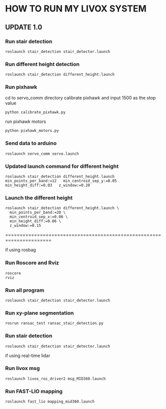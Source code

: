 # HOW TO RUN MY LIVOX SYSTEM

## UPDATE 1.0

### Run stair detection
```
roslaunch stair_detection stair_detector.launch
```

### Run different height detection
```
roslaunch stair_detection different_height.launch
```

### Run pixhawk
cd to servo_comm directory
calibrate pixhawk and input 1500 as the stop value
```
python calibrate_pixhawk.py 
```

run pixhawk motors
```
python pixhawk_motors.py
```

### Send data to arduino
```
roslaunch servo_comm servo.launch
```

### Updated launch command for different height
```
roslaunch stair_detection different_height.launch   min_points_per_band:=12   min_centroid_sep_y:=0.05   min_height_diff:=0.03   z_window:=0.20
```

### Launch the different height
```
roslaunch stair_detection different_height.launch \
  min_points_per_band:=20 \
  min_centroid_sep_x:=0.06 \
  min_height_diff:=0.06 \
  z_window:=0.15
```


======================================================================




if using rosbag
### Run Roscore and Rviz
```
roscore
rviz
```

### Run all program
```
roslaunch stair_detection stair_detector.launch
```

### Run xy-plane segmentation
```
rosrun ransac_test ransac_stair_detection.py
```
### Run stair detection
```
roslaunch stair_detection stair_detector.launch
```


if using real-time lidar
### Run livox msg
```
roslaunch livox_ros_driver2 msg_MID360.launch
```
### Run FAST-LIO mapping
```
roslaunch fast_lio mapping_mid360.launch
```

